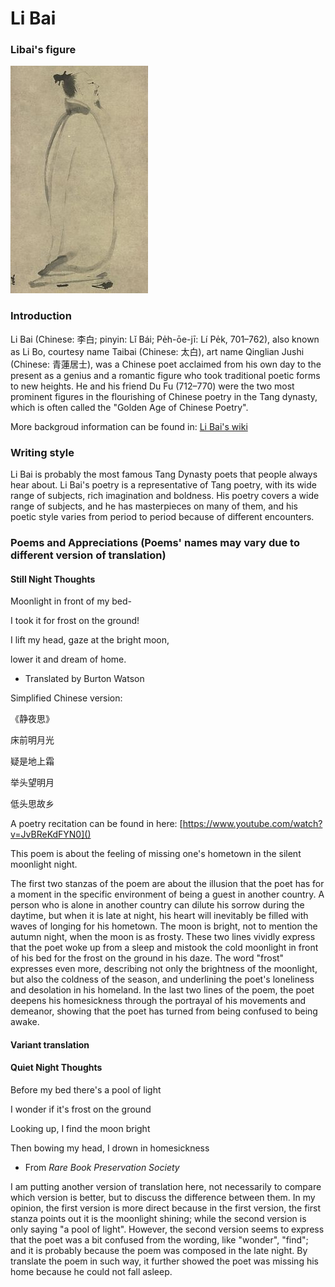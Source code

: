 # Li Bai

### Libai's figure

![](libai.jpg)

### Introduction

Li Bai (Chinese: 李白; pinyin: Lǐ Bái; Pe̍h-ōe-jī: Lí Pe̍k, 701–762), also known as Li Bo, courtesy name Taibai (Chinese: 太白), art name Qinglian Jushi (Chinese: 青蓮居士), was a Chinese poet acclaimed from his own day to the present as a genius and a romantic figure who took traditional poetic forms to new heights. He and his friend Du Fu (712–770) were the two most prominent figures in the flourishing of Chinese poetry in the Tang dynasty, which is often called the "Golden Age of Chinese Poetry". 

More backgroud information can be found in: [Li Bai's wiki](https://en.wikipedia.org/wiki/Li_Bai)

### Writing style

Li Bai is probably the most famous Tang Dynasty poets that people always hear about. Li Bai's poetry is a representative of Tang poetry, with its wide range of subjects, rich imagination and boldness. His poetry covers a wide range of subjects, and he has masterpieces on many of them, and his poetic style varies from period to period because of different encounters.

### Poems and Appreciations (Poems' names may vary due to different version of translation)

#### Still Night Thoughts

Moonlight in front of my bed-

I took it for frost on the ground!

I lift my head, gaze at the bright moon,

lower it and dream of home.


- Translated by Burton Watson

Simplified Chinese version:

《静夜思》

床前明月光

疑是地上霜

举头望明月

低头思故乡


A poetry recitation can be found in here: [https://www.youtube.com/watch?v=JvBReKdFYN0]()

This poem is about the feeling of missing one's hometown in the silent moonlight night.

The first two stanzas of the poem are about the illusion that the poet has for a moment in the specific environment of being a guest in another country. A person who is alone in another country can dilute his sorrow during the daytime, but when it is late at night, his heart will inevitably be filled with waves of longing for his hometown. The moon is bright, not to mention the autumn night, when the moon is as frosty. These two lines vividly express that the poet woke up from a sleep and mistook the cold moonlight in front of his bed for the frost on the ground in his daze. The word "frost" expresses even more, describing not only the brightness of the moonlight, but also the coldness of the season, and underlining the poet's loneliness and desolation in his homeland. In the last two lines of the poem, the poet deepens his homesickness through the portrayal of his movements and demeanor, showing that the poet has turned from being confused to being awake.

#### Variant translation

#### Quiet Night Thoughts

Before my bed there's a pool of light

I wonder if it's frost on the ground

Looking up, I find the moon bright

Then bowing my head, I drown in homesickness

- From *Rare Book Preservation Society*

I am putting another version of translation here, not necessarily to compare which version is better, but to discuss the difference between them. In my opinion, the first version is more direct because in the first version, the first stanza points out it is the moonlight shining; while the second version is only saying "a pool of light". However, the second version seems to express that the poet was a bit confused from the wording, like "wonder", "find"; and it is probably because the poem was composed in the late night. By translate the poem in such way, it further showed the poet was missing his home because he could not fall asleep.

